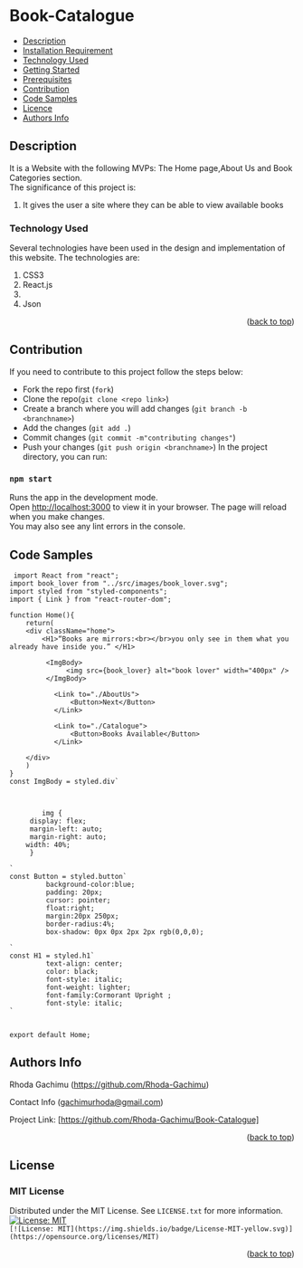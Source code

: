 # Book-Catalogue
<!-- TABLE OF CONTENTS -->

  + [Description](#description)
  + [Installation Requirement](#Installation)
  + [Technology Used](#technology-used)
  + [Getting Started](#getting-started)
  + [Prerequisites](#prerequisites)
  + [Contribution](#contribution)
  + [Code Samples](#code-samples)
  + [Licence](#licence)
  + [Authors Info](#author-Info)
 
<!-- ABOUT THE PROJECT -->
## Description
It is a Website with the following MVPs: The Home page,About Us and Book Categories section. <br>
The significance of this project is:
<ol>
<li>It gives the user a site where they can be able to view available books</li>
</ol>

### Technology Used

Several technologies have been used in the design and implementation of this website.
The technologies are:
<ol>
<li>CSS3</li>
<li>React.js<li>
<li>Json</li>
</ol>


<p align="right">(<a href="#top">back to top</a>)</p>

## Contribution
If you need to contribute to this project follow the steps below:<br>
- Fork the repo first (`fork`)
- Clone the repo(`git clone <repo link>`)
- Create a branch where you will add changes (`git branch -b <branchname>`)
- Add the changes (`git add .`)
- Commit changes (`git commit -m"contributing changes"`)
- Push your changes (`git push origin <branchname>`)
In the project directory, you can run:

### `npm start`
Runs the app in the development mode.\
Open [http://localhost:3000](http://localhost:3000) to view it in your browser.
The page will reload when you make changes.\
You may also see any lint errors in the console.

## Code Samples

<!-- HOME SECTION -->
```
 import React from "react";
import book_lover from "../src/images/book_lover.svg";
import styled from "styled-components";
import { Link } from "react-router-dom";

function Home(){
    return(
    <div className="home"> 
        <H1>“Books are mirrors:<br></br>you only see in them what you already have inside you.” </H1>

         <ImgBody>
              <img src={book_lover} alt="book lover" width="400px" />
         </ImgBody>
           
           <Link to="./AboutUs">
               <Button>Next</Button>
           </Link>

           <Link to="./Catalogue">
               <Button>Books Available</Button>
           </Link>
    
    </div>
    )
}
const ImgBody = styled.div`
   
  

        img {
     display: flex;
     margin-left: auto;
     margin-right: auto;
    width: 40%;
     }

`
const Button = styled.button`
         background-color:blue;
         padding: 20px;
         cursor: pointer; 
         float:right;
         margin:20px 250px; 
         border-radius:4%;
         box-shadow: 0px 0px 2px 2px rgb(0,0,0);
         
`
const H1 = styled.h1`
         text-align: center;
         color: black;
         font-style: italic;
         font-weight: lighter;
         font-family:Cormorant Upright ;
         font-style: italic;
`

 
export default Home;
 ```
<!-- ACKNOWLEDGMENTS -->
## Authors Info
  
 Rhoda Gachimu (https://github.com/Rhoda-Gachimu)  

 Contact Info (gachimurhoda@gmail.com)


Project Link: [https://github.com/Rhoda-Gachimu/Book-Catalogue]

<p align="right">(<a href="#top">back to top</a>)</p>



<!-- LICENSE -->
## License
### MIT License

Distributed under the MIT License. See `LICENSE.txt` for more information.
[![License: MIT](https://img.shields.io/badge/License-MIT-yellow.svg)](https://opensource.org/licenses/MIT)  
`[![License: MIT](https://img.shields.io/badge/License-MIT-yellow.svg)](https://opensource.org/licenses/MIT)`

<p align="right">(<a href="#top">back to top</a>)</p>































